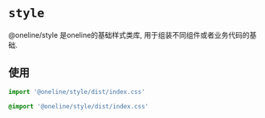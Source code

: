 # `style`

@oneline/style 是oneline的基础样式类库, 用于组装不同组件或者业务代码的基础.

## 使用

```JavaScript
import '@oneline/style/dist/index.css'
```

```css
@import '@oneline/style/dist/index.css'
```

<!-- ## 说明 -->




